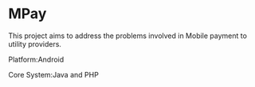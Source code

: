 # MPay
This project aims to address the problems involved in Mobile payment to utility providers.

Platform:Android

Core System:Java and PHP
